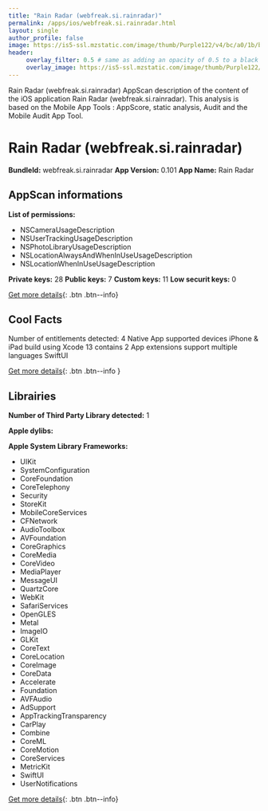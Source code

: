 ```yaml
---
title: "Rain Radar (webfreak.si.rainradar)"
permalink: /apps/ios/webfreak.si.rainradar.html
layout: single
author_profile: false
image: https://is5-ssl.mzstatic.com/image/thumb/Purple122/v4/bc/a0/1b/bca01b7c-6fa6-a61f-9552-e01e95015d35/AppIcon-0-1x_U007emarketing-0-10-0-85-220.png/512x512bb.jpg
header: 
     overlay_filter: 0.5 # same as adding an opacity of 0.5 to a black background
     overlay_image: https://is5-ssl.mzstatic.com/image/thumb/Purple122/v4/bc/a0/1b/bca01b7c-6fa6-a61f-9552-e01e95015d35/AppIcon-0-1x_U007emarketing-0-10-0-85-220.png/512x512bb.jpg
---
```

Rain Radar (webfreak.si.rainradar) AppScan description of the content of the iOS application Rain Radar (webfreak.si.rainradar). This analysis is based on the Mobile App Tools : AppScore, static analysis, Audit and the Mobile Audit App Tool.

# Rain Radar (webfreak.si.rainradar)

**BundleId:** webfreak.si.rainradar
**App Version:** 0.101
**App Name:** Rain Radar


## AppScan informations 

**List of permissions:** 
- NSCameraUsageDescription
- NSUserTrackingUsageDescription
- NSPhotoLibraryUsageDescription
- NSLocationAlwaysAndWhenInUseUsageDescription
- NSLocationWhenInUseUsageDescription
  
  
**Private keys:** 28
**Public keys:** 7
**Custom keys:** 11
**Low securit keys:** 0
  
[Get more details](/pricing.html){: .btn .btn--info}

## Cool Facts

Number of entitlements detected: 4
Native App
supported devices iPhone & iPad
build using Xcode 13
contains 2 App extensions
support multiple languages
SwiftUI
  
[Get more details](/pricing.html){: .btn .btn--info }

## Librairies 
**Number of Third Party Library detected:** 1


**Apple dylibs:**


**Apple System Library Frameworks:**
- UIKit
- SystemConfiguration
- CoreFoundation
- CoreTelephony
- Security
- StoreKit
- MobileCoreServices
- CFNetwork
- AudioToolbox
- AVFoundation
- CoreGraphics
- CoreMedia
- CoreVideo
- MediaPlayer
- MessageUI
- QuartzCore
- WebKit
- SafariServices
- OpenGLES
- Metal
- ImageIO
- GLKit
- CoreText
- CoreLocation
- CoreImage
- CoreData
- Accelerate
- Foundation
- AVFAudio
- AdSupport
- AppTrackingTransparency
- CarPlay
- Combine
- CoreML
- CoreMotion
- CoreServices
- MetricKit
- SwiftUI
- UserNotifications


  
[Get more details](/pricing.html){: .btn .btn--info}

